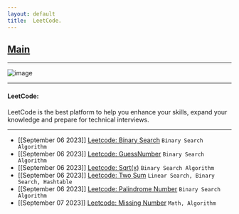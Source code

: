 ```yaml
---
layout: default
title:  LeetCode.
---
```


<h2 class="menu-header" id="index"><a href="../../../index.html">Main</a></h2>
<hr>

![image](https://github.com/h4ckyou/h4ckyou.github.io/assets/127159644/0d26a172-e038-4f5b-835e-1e35c03e8d6e)


* * *
<h4 class="menu-header" id="programming">LeetCode:</h4>
LeetCode is the best platform to help you enhance your skills, expand your knowledge and prepare for technical interviews.
<hr>

- [[September 06 2023]] [Leetcode: Binary Search](https://h4ckyou.github.io/posts/programming/Leetcode/Binary%20Search/solution.html) `Binary Search Algorithm`
- [[September 06 2023]] [Leetcode: GuessNumber](https://h4ckyou.github.io/posts/programming/Leetcode/Guess%20Number%20Higher%20or%20Lower/solution.html) `Binary Search Algorithm`
- [[September 06 2023]] [Leetcode: Sqrt(x)](https://h4ckyou.github.io/posts/programming/Leetcode/Sqrt/solution.html) `Binary Search Algorithm`
- [[September 06 2023]] [Leetcode: Two Sum](https://h4ckyou.github.io/posts/programming/Leetcode/TwoSum/solution.html) `Linear Search, Binary Search, Hashtable`
- [[September 06 2023]] [Leetcode: Palindrome Number](https://h4ckyou.github.io/posts/programming/Leetcode/Palindrom%20Number/solution.html) `Binary Search Algorithm`
- [[September 07 2023]] [Leetcode: Missing Number](https://h4ckyou.github.io/posts/programming/Leetcode/Missing%20Number/solution.html) `Math, Algorithm`
